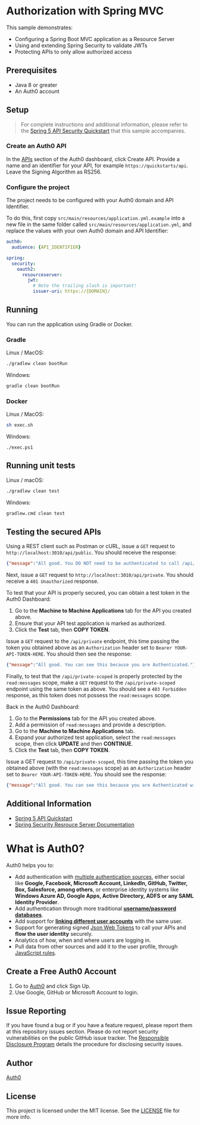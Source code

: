 # Authorization with Spring MVC

This sample demonstrates:

- Configuring a Spring Boot MVC application as a Resource Server
- Using and extending Spring Security to validate JWTs
- Protecting APIs to only allow authorized access

## Prerequisites

- Java 8 or greater
- An Auth0 account

## Setup

> For complete instructions and additional information, please refer to the [Spring 5 API Security Quickstart](https://auth0.com/docs/quickstart/backend/java-spring-security5) that this sample accompanies.

### Create an Auth0 API

In the [APIs](https://manage.auth0.com/dashboard/#/apis) section of the Auth0 dashboard, click Create API. Provide a name and an identifier for your API, for example `https://quickstarts/api`. Leave the Signing Algorithm as RS256.

### Configure the project

The project needs to be configured with your Auth0 domain and API Identifier.

To do this, first copy `src/main/resources/application.yml.example` into a new file in the same folder called `src/main/resources/application.yml`, and replace the values with your own Auth0 domain and API Identifier:

```yaml
auth0:
  audience: {API_IDENTIFIER}

spring:
  security:
    oauth2:
      resourceserver:
        jwt:
          # Note the trailing slash is important!
          issuer-uri: https://{DOMAIN}/
```

## Running

You can run the application using Gradle or Docker.

### Gradle

Linux / MacOS:
```bash
./gradlew clean bootRun
```

Windows:
```bash
gradle clean bootRun
```

### Docker

Linux / MacOS:
```bash
sh exec.sh
```

Windows:
```
./exec.ps1
```

## Running unit tests

Linux / macOS:

```bash
./gradlew clean test
```

Windows:

```bash
gradlew.cmd clean test
```

## Testing the secured APIs

Using a REST client such as Postman or cURL, issue a `GET` request to `http://localhost:3010/api/public`. You should receive the response:

```json
{"message":"All good. You DO NOT need to be authenticated to call /api/public."}
```

Next, issue a `GET` request to `http://localhost:3010/api/private`. You should receive a `401 Unauthorized` response.

To test that your API is properly secured, you can obtain a test token in the Auth0 Dashboard:

1. Go to the **Machine to Machine Applications** tab for the API you created above.
2. Ensure that your API test application is marked as authorized.
3. Click the **Test** tab, then **COPY TOKEN**.

Issue a `GET` request to the `/api/private` endpoint, this time passing the token you obtained above as an `Authorization` header set to `Bearer YOUR-API-TOKEN-HERE`. You should then see the response:

```json
{"message":"All good. You can see this because you are Authenticated."}
```

Finally, to test that the `/api/private-scoped` is properly protected by the `read:messages` scope, make a `GET` request to the `/api/private-scoped` endpoint using the same token as above. You should see a `403 Forbidden` response, as this token does not possess the `read:messages` scope.

Back in the Auth0 Dashboard:

1. Go to the **Permissions** tab for the API you created above.
2. Add a permission of `read:messages` and provide a description.
3. Go to the **Machine to Machine Applications** tab.
4. Expand your authorized test application, select the `read:messages` scope, then click **UPDATE** and then **CONTINUE**.
5. Click the **Test** tab, then **COPY TOKEN**.

Issue a GET request to `/api/private-scoped`, this time passing the token you obtained above (with the `read:messages` scope) as an `Authorization` header set to `Bearer YOUR-API-TOKEN-HERE`. You should see the response:

```json
{"message":"All good. You can see this because you are Authenticated with a Token granted the 'read:messages' scope"}
```

## Additional Information

- [Spring 5 API Quickstart](https://auth0.com/docs/quickstart/backend/java-spring-security5)
- [Spring Security Resrouce Server Documentation](https://docs.spring.io/spring-security/site/docs/current/reference/htmlsingle/#oauth2resourceserver)

# What is Auth0?

Auth0 helps you to:

- Add authentication with [multiple authentication sources](https://docs.auth0.com/identityproviders), either social like **Google, Facebook, Microsoft Account, LinkedIn, GitHub, Twitter, Box, Salesforce, among others**, or enterprise identity systems like **Windows Azure AD, Google Apps, Active Directory, ADFS or any SAML Identity Provider**.
- Add authentication through more traditional **[username/password databases](https://docs.auth0.com/mysql-connection-tutorial)**.
- Add support for **[linking different user accounts](https://docs.auth0.com/link-accounts)** with the same user.
- Support for generating signed [Json Web Tokens](https://docs.auth0.com/jwt) to call your APIs and **flow the user identity** securely.
- Analytics of how, when and where users are logging in.
- Pull data from other sources and add it to the user profile, through [JavaScript rules](https://docs.auth0.com/rules).

## Create a Free Auth0 Account

1. Go to [Auth0](https://auth0.com/signup) and click Sign Up.
2. Use Google, GitHub or Microsoft Account to login.

## Issue Reporting

If you have found a bug or if you have a feature request, please report them at this repository issues section. Please do not report security vulnerabilities on the public GitHub issue tracker. The [Responsible Disclosure Program](https://auth0.com/whitehat) details the procedure for disclosing security issues.

## Author

[Auth0](https://auth0.com)

## License

This project is licensed under the MIT license. See the [LICENSE](../LICENSE) file for more info.